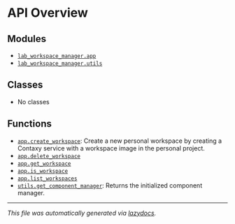 <!-- markdownlint-disable -->

# API Overview

## Modules

- [`lab_workspace_manager.app`](./lab_workspace_manager.app.md#module-lab_workspace_managerapp)
- [`lab_workspace_manager.utils`](./lab_workspace_manager.utils.md#module-lab_workspace_managerutils)

## Classes

- No classes

## Functions

- [`app.create_workspace`](./lab_workspace_manager.app.md#function-create_workspace): Create a new personal workspace by creating a Contaxy service with a workspace image in the personal project.
- [`app.delete_workspace`](./lab_workspace_manager.app.md#function-delete_workspace)
- [`app.get_workspace`](./lab_workspace_manager.app.md#function-get_workspace)
- [`app.is_workspace`](./lab_workspace_manager.app.md#function-is_workspace)
- [`app.list_workspaces`](./lab_workspace_manager.app.md#function-list_workspaces)
- [`utils.get_component_manager`](./lab_workspace_manager.utils.md#function-get_component_manager): Returns the initialized component manager.


---

_This file was automatically generated via [lazydocs](https://github.com/ml-tooling/lazydocs)._
